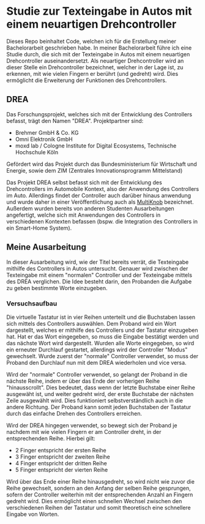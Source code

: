 # Studie zur Texteingabe in Autos mit einem neuartigen Drehcontroller
Dieses Repo beinhaltet Code, welchen ich für die Erstellung meiner Bachelorarbeit geschrieben habe. 
In meiner Bachelorarbeit führe ich eine Studie durch, die sich mit der Texteingabe in Autos mit einem neuartigen Drehcontroller auseinandersetzt. Als neuartiger Drehcontroller wird an dieser Stelle ein Drehcontroller bezeichnet, welcher in der Lage ist, zu erkennen, mit wie vielen Fingern er berührt (und gedreht) wird. Dies ermöglicht die Erweiterung der Funktionen des Drehcontrollers.

## DREA
Das Forschungsprojekt, welches sich mit der Entwicklung des Controllers befasst, trägt den Namen "DREA". 
Projektpartner sind: 
- Brehmer GmbH & Co. KG
- Omni Elektronik GmbH
- moxd lab / Cologne Institute for Digital Ecosystems, Technische Hochschule Köln

Gefördert wird das Projekt durch das Bundesministerium für Wirtschaft und Energie, sowie dem ZIM (Zentrales Innovationsprogramm Mittelstand)

Das Projekt DREA selbst befasst sich mit der Entwicklung des Drehcontrollers im Automobile Kontext, also der Anwendung des Controllers im Auto. Allerdings findet der Controller auch darüber hinaus anwendung und wurde daher in einer Veröffentlichung auch als [MultiKnob](https://dl.acm.org/doi/10.1145/3543758.3547561) bezeichnet.
Außerdem wurden bereits von anderen Studenten Ausarbeitungen angefertigt, welche sich mit Anwendungen des Controllers in verschiedenen Kontexten befassen (bspw. die Integration des Controllers in ein Smart-Home System).

## Meine Ausarbeitung
In dieser Ausarbeitung wird, wie der Titel bereits verrät, die Texteingabe mithilfe des Controllers in Autos untersucht. Genauer wird zwischen der Texteingabe mit einem "normalen" Controller und der Texteingabe mittels des DREA verglichen. Die Idee besteht darin, den Probanden die Aufgabe zu geben bestimmte Worte einzugeben.

### Versuchsaufbau 
Die virtuelle Tastatur ist in vier Reihen unterteilt und die Buchstaben lassen sich mittels des Controllers auswählen. Dem Proband wird ein Wort dargestellt, welches er mithilfe des Controllers und der Tastatur einzugeben hat. Hat er das Wort eingegeben, so muss die Eingabe bestätigt werden und das nächste Wort wird dargestellt. Wurden alle Worte eingegeben, so wird ein erneuter Durchlauf gestartet, allerdings wird der Controller "Modus" gewechselt. Wurde zuerst der "normale" Controller verwendet, so muss der Proband den Durchlauf nun mit dem DREA wiederholen und vice versa.

Wird der "normale" Controller verwendet, so gelangt der Proband in die nächste Reihe, indem er über das Ende der vorherigen Reihe "hinausscrollt". Dies bedeutet, dass wenn der letzte Buchstabe einer Reihe ausgewäht ist, und weiter gedreht wird, der erste Buchstabe der nächsten Zeile ausgewählt wird. Dies funktioniert selbstverständlich auch in die andere Richtung. Der Proband kann somit jeden Buchstaben der Tastatur durch das einfache Drehen des Controllers erreichen.

Wird der DREA hingegen verwendet, so bewegt sich der Proband je nachdem mit wie vielen Fingern er am Controller dreht, in der entsprechenden Reihe.
Hierbei gilt:
- 2 Finger entspricht der ersten Reihe
- 3 Finger entspricht der zweiten Reihe
- 4 Finger entspricht der dritten Reihe
- 5 Finger entspricht der vierten Reihe

Wird über das Ende einer Reihe hinausgedreht, so wird nicht wie zuvor die Reihe gewechselt, sondern an den Anfang der selben Reihe gesprungen, sofern der Controller weiterhin mit der entsprechenden Anzahl an Fingern gedreht wird.
Dies ermöglicht einen schnellen Wechsel zwischen den verschiedenen Reihen der Tastatur und somit theoretisch eine schnellere Eingabe von Worten.
